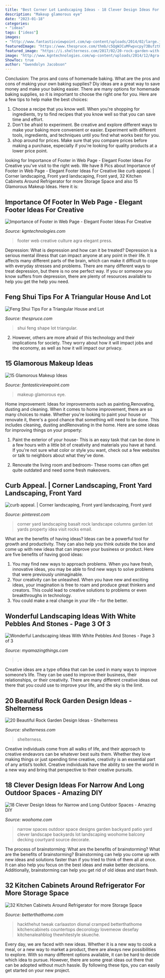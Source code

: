 ```yaml
---
title: "Best Corner Lot Landscaping Ideas - 18 Clever Design Ideas For Narrow And Long Outdoor Spaces"
description: "Makeup glamorous eye"
date: "2023-01-18"
categories:
- "ideas"
tags: ["ideas"]
images:
- "http://www.fantasticviewpoint.com/wp-content/uploads/2014/02/large.jpg"
featuredImage: "https://www.thespruce.com/thmb/c5QgWJCuMFwpvcpy73BufztQAGs=/1500x1999/filters:fill(auto,1)/Trianglehouse-GettyImages-535277752-592c91475f9b585950930126.jpg"
featured_image: "https://i.shelterness.com/2017/02/20-rock-garden-with-various-greenery-and-moss.jpg"
image: "http://www.kgntechnologies.com/wp-content/uploads/2014/12/Agra-Culture-Kitchen-Press.png"
ShowToc: true
author: "Gwendolyn Jacobson"
---
```



Conclusion: The pros and cons of homemade baking.
What are the pros and cons of making your own baking supplies? Diy ideas are a great way to save money and make your baking easier. There are many options for homemade baking supplies, so it is important to choose the right one for you. Here are a few tips to help make the best choices: 
1. Choose a recipe that you know well. When you're shopping for ingredients, try to find recipes that you know well so that you can save time and effort. 
2. Don't be afraid to experiment. Be creative and explore different ways to make your baking more convenient or easier. Experiment with different tools, ingredients, and techniques until you find what works best for you. 
3. shop around for prices. Make sure that you compare prices before making a purchase, especially if you're looking for quality products at a lower price point.

	

		
looking for Importance of Footer in Web Page - Elegant Footer Ideas For Creative you've visit to the right web. We have 8 Pics about Importance of Footer in Web Page - Elegant Footer Ideas For Creative like curb appeal. | Corner landscaping, Front yard landscaping, Front yard, 32 Kitchen Cabinets Around Refrigerator for more Storage Space and also 15 Glamorous Makeup Ideas. Here it is:
		
    
## Importance Of Footer In Web Page - Elegant Footer Ideas For Creative

<img loading=lazy src="http://www.kgntechnologies.com/wp-content/uploads/2014/12/Agra-Culture-Kitchen-Press.png" onerror="this.onerror=null;this.src='https://tse2.mm.bing.net/th?id=OIP.eftE3rUUHYq94udzeiyz0AHaDw&amp;pid=15.1';" alt="Importance of Footer in Web Page - Elegant Footer Ideas For Creative">

_Source: kgntechnologies.com_

>footer web creative culture agra elegant press. 

	

Depression: What is depression and how can it be treated?
Depression is a serious mental illness that can impact anyone at any point in their life. It affects many different parts of the brain, which can make it difficult to cope with everyday stresses and problems. There are many different ways to treat depression, but there is no one perfect way. If you or someone you know suffers from depression, there are plenty of resources available to help you get the help you need.

    
## Feng Shui Tips For A Triangular House And Lot

<img loading=lazy src="https://www.thespruce.com/thmb/c5QgWJCuMFwpvcpy73BufztQAGs=/1500x1999/filters:fill(auto,1)/Trianglehouse-GettyImages-535277752-592c91475f9b585950930126.jpg" onerror="this.onerror=null;this.src='https://tse4.mm.bing.net/th?id=OIP._Up_94UU-KMRfTx_YluUUwHaJ3&amp;pid=15.1';" alt="Feng Shui Tips For a Triangular House and Lot">

_Source: thespruce.com_

>shui feng shape lot triangular. 

	

2. However, others are more afraid of this technology and their implications for society. They worry about how it will impact jobs and the economy, as well as how it will impact our privacy. 

    
## 15 Glamorous Makeup Ideas

<img loading=lazy src="http://www.fantasticviewpoint.com/wp-content/uploads/2014/02/large.jpg" onerror="this.onerror=null;this.src='https://tse2.mm.bing.net/th?id=OIP.cI2pFSpttTA-Ucu7LG4wrgHaJQ&amp;pid=15.1';" alt="15 Glamorous Makeup Ideas">

_Source: fantasticviewpoint.com_

>makeup glamorous eye. 

	

Home improvement: Ideas for improvements such as painting,Renovating, dusting and cleaning.
When it comes to home improvement, there are so many choices to make. Whether you're looking to paint your house or renovate it, there's a good chance that something will need to be done. This includes cleaning, dusting andRenovating in the home. Here are some ideas for improving things on your property: 
1. Paint the exterior of your house- This is an easy task that can be done in a few hours with a little bit of creativity and materials you have at hand. If you're not sure what color or style you want, check out a few websites or talk to neighbors about what they've done. 

2. Renovate the living room and bedroom- These rooms can often get quite outdated and need some fresh makeovers.

    
## Curb Appeal. | Corner Landscaping, Front Yard Landscaping, Front Yard

<img loading=lazy src="https://i.pinimg.com/736x/1c/22/f7/1c22f762a3d6990b975515183e0c1c57--rock-yard-corner-garden.jpg" onerror="this.onerror=null;this.src='https://tse3.mm.bing.net/th?id=OIP.ho4OcC9kZYhr3Nz72jdHxAHaJ3&amp;pid=15.1';" alt="curb appeal. | Corner landscaping, Front yard landscaping, Front yard">

_Source: pinterest.com_

>corner yard landscaping basalt rock landscape columns garden lot yards property idea visit rocks email. 

	

What are the benefits of having ideas?
Ideas can be a powerful tool for growth and productivity. They can also help you think outside the box and come up with new ideas that can improve your business or product. Here are five benefits of having good ideas: 
1. You may find new ways to approach problems. When you have fresh, innovative ideas, you may be able to find new ways to solve problems that were previously unimaginable. 
2. Your creativity can be unleashed. When you have new and exciting ideas, your imagination is free to roam and produce great thinkers and creators. This could lead to creative solutions to problems or even breakthroughs in technology. 
3. You could make a real change in your life – for the better.

    
## Wonderful Landscaping Ideas With White Pebbles And Stones - Page 3 Of 3

<img loading=lazy src="https://myamazingthings.com/wp-content/uploads/2017/03/white-and-green-683x1024.jpg" onerror="this.onerror=null;this.src='https://tse2.mm.bing.net/th?id=OIP.C_v8fuHvfLm0B6OMGdkq0QHaLG&amp;pid=15.1';" alt="Wonderful Landscaping Ideas With White Pebbles And Stones - Page 3 of 3">

_Source: myamazingthings.com_

>. 

	

Creative ideas are a type ofIdea that can be used in many ways to improve someone’s life. They can be used to improve their business, their relationships, or their creativity. There are many different creative ideas out there that you could use to improve your life, and the sky is the limit.

    
## 20 Beautiful Rock Garden Design Ideas - Shelterness

<img loading=lazy src="https://i.shelterness.com/2017/02/20-rock-garden-with-various-greenery-and-moss.jpg" onerror="this.onerror=null;this.src='https://tse1.mm.bing.net/th?id=OIP.yRyMfQiw4Xqnccmfor-JMgHaJ4&amp;pid=15.1';" alt="20 Beautiful Rock Garden Design Ideas - Shelterness">

_Source: shelterness.com_

>shelterness. 

	

Creative individuals come from all walks of life, and their approach to creative endeavors can be whatever best suits them. Whether they love making things or just spending time creative, creativity is an essential part of any artist’s toolkit. Creative individuals have the ability to see the world in a new way and bring that perspective to their creative pursuits.

    
## 18 Clever Design Ideas For Narrow And Long Outdoor Spaces - Amazing DIY

<img loading=lazy src="http://www.woohome.com/wp-content/uploads/2015/03/narrow-space-designs-woohome-10.jpg" onerror="this.onerror=null;this.src='https://tse1.mm.bing.net/th?id=OIP.7sVdJGBmpnJ09np8Dl18egHaJ4&amp;pid=15.1';" alt="18 Clever Design Ideas for Narrow and Long Outdoor Spaces - Amazing DIY">

_Source: woohome.com_

>narrow spaces outdoor space designs garden backyard patio yard clever landscape backyards lot landscaping woohome balcony decking courtyard source decorate. 

	

The process of brainstorming: What are the benefits of brainstorming?
What are the benefits of brainstorming?
Brainstorming can help you come up with new ideas and solutions faster than if you tried to think of them all at once. It can also help you focus on the best ideas and make better decisions. Additionally, brainstorming can help you get rid of old ideas and start fresh.

    
## 32 Kitchen Cabinets Around Refrigerator For More Storage Space

<img loading=lazy src="http://betterthathome.com/wp-content/uploads/2016/11/15-Kitchen-cabinets-around-refrigerator.jpg" onerror="this.onerror=null;this.src='https://tse4.mm.bing.net/th?id=OIP.2lYwpMWncuLRvN8ihUMVhQHaLH&amp;pid=15.1';" alt="32 Kitchen Cabinets Around Refrigerator for more Storage Space">

_Source: betterthathome.com_

>hackthehut tweak carlaaston dismal cramped betterthathome kitchencabinets countertops decorology lovemeow desefay kitchenaleahblog thewhitestyle skueche. 

	

Every day, we are faced with new ideas. Whether it is a new way to cook a meal, or a new way to market a product, there are always new possibilities to explore. With so many different options available, it can be hard to decide which idea to pursue. However, there are some great ideas out there that can be adopted without much hassle. By following these tips, you can easily get started on your new project.

